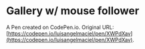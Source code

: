 # Gallery w/ mouse follower

A Pen created on CodePen.io. Original URL: [https://codepen.io/luisangelmaciel/pen/XWPdXav](https://codepen.io/luisangelmaciel/pen/XWPdXav).

